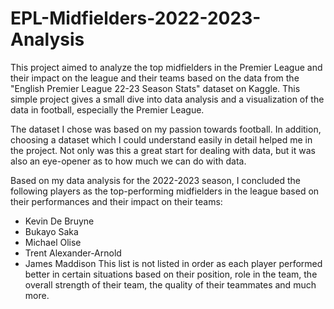 # EPL-Midfielders-2022-2023-Analysis
This project aimed to analyze the top midfielders in the Premier League and their impact on the league and their teams based on the data from the "English Premier League 22-23 Season Stats" dataset on Kaggle. This simple project gives a small dive into data analysis and a visualization of the data in football, especially the Premier League.

The dataset I chose was based on my passion towards football. In addition, choosing a dataset which I could understand easily in detail helped me in the project. Not only was this a great start for dealing with data, but it was also an eye-opener as to how much we can do with data. 

Based on my data analysis for the 2022-2023 season, I concluded the following players as the top-performing midfielders in the league based on their performances and their impact on their teams:
- Kevin De Bruyne
- Bukayo Saka
- Michael Olise
- Trent Alexander-Arnold
- James Maddison
This list is not listed in order as each player performed better in certain situations based on their position, role in the team, the overall strength of their team, the quality of their teammates and much more.
  
